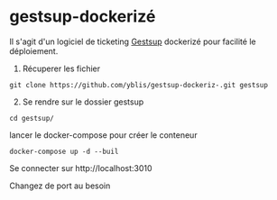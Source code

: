 # gestsup-dockerizé
Il s'agit d'un logiciel de ticketing [Gestsup](https://gestsup.fr/) dockerizé pour facilité le déploiement.

1. Récuperer les fichier 

```
git clone https://github.com/yblis/gestsup-dockeriz-.git gestsup
```

2. Se rendre sur le dossier gestsup

```
cd gestsup/
```
lancer le docker-compose pour créer le conteneur

```
docker-compose up -d --buil
```
Se connecter sur http://localhost:3010

Changez de port au besoin
